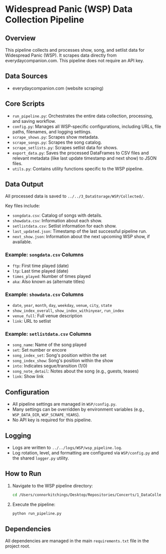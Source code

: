 # Widespread Panic (WSP) Data Collection Pipeline

## Overview

This pipeline collects and processes show, song, and setlist data for Widespread Panic (WSP). It scrapes data directly from everydaycompanion.com. This pipeline does not require an API key.

## Data Sources

- everydaycompanion.com (website scraping)

## Core Scripts

- `run_pipeline.py`: Orchestrates the entire data collection, processing, and saving workflow.
- `config.py`: Manages all WSP-specific configurations, including URLs, file paths, filenames, and logging settings.
- `scrape_shows.py`: Scrapes show metadata.
- `scrape_songs.py`: Scrapes the song catalog.
- `scrape_setlists.py`: Scrapes setlist data for shows.
- `export_data.py`: Saves the processed DataFrames to CSV files and relevant metadata (like last update timestamp and next show) to JSON files.
- `utils.py`: Contains utility functions specific to the WSP pipeline.

## Data Output

All processed data is saved to `../../3_DataStorage/WSP/Collected/`.

Key files include:

- `songdata.csv`: Catalog of songs with details.
- `showdata.csv`: Information about each show.
- `setlistdata.csv`: Setlist information for each show.
- `last_updated.json`: Timestamp of the last successful pipeline run.
- `next_show.json`: Information about the next upcoming WSP show, if available.

### Example: `songdata.csv` Columns

- `ftp`: First time played (date)
- `ltp`: Last time played (date)
- `times_played`: Number of times played
- `aka`: Also known as (alternate titles)

### Example: `showdata.csv` Columns

- `date`, `year`, `month`, `day`, `weekday`, `venue`, `city`, `state`
- `show_index_overall`, `show_index_withinyear`, `run_index`
- `venue_full`: Full venue description
- `link`: URL to setlist

### Example: `setlistdata.csv` Columns

- `song_name`: Name of the song played
- `set`: Set number or encore
- `song_index_set`: Song's position within the set
- `song_index_show`: Song's position within the show
- `into`: Indicates segue/transition (1/0)
- `song_note_detail`: Notes about the song (e.g., guests, teases)
- `link`: Show link

## Configuration

- All pipeline settings are managed in `WSP/config.py`.
- Many settings can be overridden by environment variables (e.g., `WSP_DATA_DIR`, `WSP_SCRAPE_YEARS`).
- No API key is required for this pipeline.

## Logging

- Logs are written to `../../logs/WSP/wsp_pipeline.log`.
- Log rotation, level, and formatting are configured via `WSP/config.py` and the shared `logger.py` utility.

## How to Run

1. Navigate to the WSP pipeline directory:

   ```bash
   cd /Users/connorkitchings/Desktop/Repositories/Concerts/1_DataCollection/WSP/
   ```

2. Execute the pipeline:

   ```bash
   python run_pipeline.py
   ```

## Dependencies

All dependencies are managed in the main `requirements.txt` file in the project root.
